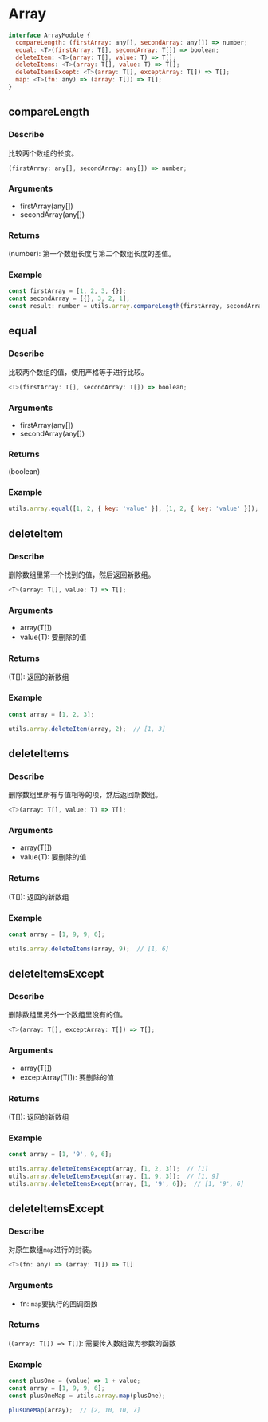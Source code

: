 # Array
```js
interface ArrayModule {
  compareLength: (firstArray: any[], secondArray: any[]) => number;
  equal: <T>(firstArray: T[], secondArray: T[]) => boolean;
  deleteItem: <T>(array: T[], value: T) => T[];
  deleteItems: <T>(array: T[], value: T) => T[];
  deleteItemsExcept: <T>(array: T[], exceptArray: T[]) => T[];
  map: <T>(fn: any) => (array: T[]) => T[];
}
```

## compareLength
### Describe
比较两个数组的长度。
```js
(firstArray: any[], secondArray: any[]) => number;
```

### Arguments
  - firstArray(any[])
  - secondArray(any[])

### Returns
(number): 第一个数组长度与第二个数组长度的差值。

### Example
```js
const firstArray = [1, 2, 3, {}];
const secondArray = [{}, 3, 2, 1];
const result: number = utils.array.compareLength(firstArray, secondArray);  // 0
```

## equal
### Describe
比较两个数组的值，使用严格等于进行比较。
```js
<T>(firstArray: T[], secondArray: T[]) => boolean;
```

### Arguments
  - firstArray(any[])
  - secondArray(any[])

### Returns
(boolean)

### Example
```js
utils.array.equal([1, 2, { key: 'value' }], [1, 2, { key: 'value' }]);  // false
```

## deleteItem
### Describe
删除数组里第一个找到的值，然后返回新数组。
```js
<T>(array: T[], value: T) => T[];
```

### Arguments
  - array(T[])
  - value(T): 要删除的值

### Returns
(T[]): 返回的新数组

### Example
```js
const array = [1, 2, 3];

utils.array.deleteItem(array, 2);  // [1, 3]
```

## deleteItems
### Describe
删除数组里所有与值相等的项，然后返回新数组。
```js
<T>(array: T[], value: T) => T[];
```

### Arguments
  - array(T[])
  - value(T): 要删除的值

### Returns
(T[]): 返回的新数组

### Example
```js
const array = [1, 9, 9, 6];

utils.array.deleteItems(array, 9);  // [1, 6]
```

## deleteItemsExcept
### Describe
删除数组里另外一个数组里没有的值。
```js
<T>(array: T[], exceptArray: T[]) => T[];
```

### Arguments
  - array(T[])
  - exceptArray(T[]): 要删除的值

### Returns
(T[]): 返回的新数组

### Example
```js
const array = [1, '9', 9, 6];

utils.array.deleteItemsExcept(array, [1, 2, 3]);  // [1]
utils.array.deleteItemsExcept(array, [1, 9, 3]);  // [1, 9]
utils.array.deleteItemsExcept(array, [1, '9', 6]);  // [1, '9', 6]
```

## deleteItemsExcept
### Describe
对原生数组```map```进行的封装。
```js
<T>(fn: any) => (array: T[]) => T[]
```

### Arguments
  - fn: ```map```要执行的回调函数

### Returns
(```(array: T[]) => T[]```): 需要传入数组做为参数的函数

### Example
```js
const plusOne = (value) => 1 + value;
const array = [1, 9, 9, 6];
const plusOneMap = utils.array.map(plusOne);

plusOneMap(array);  // [2, 10, 10, 7]
```
